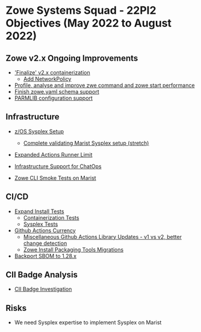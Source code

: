 # Zowe Systems Squad - 22PI2 Objectives (May 2022 to August 2022)

## Zowe v2.x Ongoing Improvements

* ['Finalize' v2.x containerization](https://github.com/zowe/zowe-install-packaging/issues/2382)
  - [Add NetworkPolicy](https://github.com/zowe/zowe-install-packaging/issues/2382)
* [Profile, analyse and improve zwe command and zowe start performance](https://github.com/zowe/zowe-install-packaging/issues/2825)
* [Finish zowe.yaml schema support](https://github.com/zowe/zowe-install-packaging/issues/2605)
* [PARMLIB configuration support](https://github.com/zowe/zowe-install-packaging/issues/433)


## Infrastructure

* [z/OS Sysplex Setup](https://github.com/zowe/zowe-install-packaging/issues/1479)
  - [Complete validating Marist Sysplex setup (stretch)](https://github.com/zowe/zowe-install-packaging/issues/2594)

* [Expanded Actions Runner Limit](https://github.com/zowe/zowe-install-packaging/issues/2834)
  
* [Infrastructure Support for ChatOps](https://github.com/zowe/zowe-chat/issues/1)

* [Zowe CLI Smoke Tests on Marist]()

## CI/CD 

* [Expand Install Tests](https://github.com/zowe/zowe-install-packaging/issues/2267)
  - [Containerization Tests](https://github.com/zowe/zowe-install-packaging/issues/2251)
  - [Sysplex Tests](https://github.com/zowe/zowe-install-packaging/issues/2271)
* [Github Actions Currency]()
  - [Miscellaneous Github Actions Library Updates - v1 vs v2, better change detection]()
  - [Zowe Install Packaging Tools Migrations](https://github.com/zowe/zowe-install-packaging-tools/issues/31)
* [Backport SBOM to 1.28.x](https://github.com/zowe/zowe-dependency-scan-pipeline/issues/104)

## CII Badge Analysis

* [CII Badge Investigation]()

## Risks

* We need Sysplex expertise to implement Sysplex on Marist

